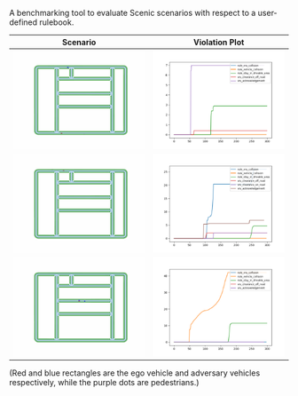A benchmarking tool to evaluate Scenic scenarios with respect to a user-defined rulebook.


Scenario             |  Violation Plot
:-------------------------:|:-------------------------:
![](https://github.com/revacholiere/rulebook_benchmark/blob/main/example/close_vru.gif)  |  ![](https://github.com/revacholiere/rulebook_benchmark/blob/main/example/close_vru.png)
![](https://github.com/revacholiere/rulebook_benchmark/blob/main/example/pedestrian_collision.gif) | ![](https://github.com/revacholiere/rulebook_benchmark/blob/main/example/pedestrian_collision.png)
![](https://github.com/revacholiere/rulebook_benchmark/blob/main/example/vehicle_collision.gif) | ![](https://github.com/revacholiere/rulebook_benchmark/blob/main/example/vehicle_collision.png)

(Red and blue rectangles are the ego vehicle and adversary vehicles respectively, while the purple dots are pedestrians.)
